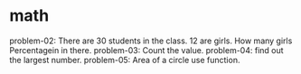 # math
problem-02: There are 30 students in the class. 12 are girls. How many girls Percentagein in there.
problem-03: Count the value.
problem-04: find out the largest number.
problem-05: Area of a circle use function.
